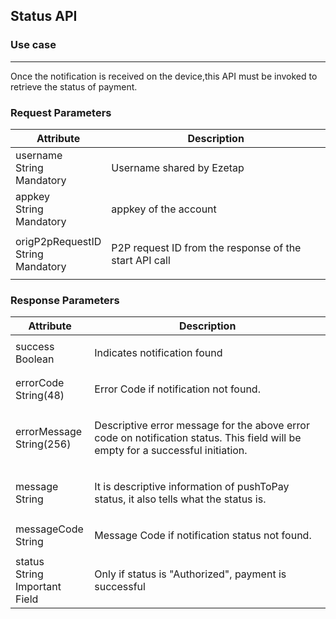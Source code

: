 ## Status API

<h3 class= "use">Use case</h3>
<hr>

Once the notification is received on the device,this API must be invoked to retrieve the status of payment.

### Request Parameters

<table class = "params">
<thead class = "paramhead">
<tr><th class = "parameter">Attribute</th><th class = "Desc">Description</th></tr>
</thead>
<tbody>
<tr><td><div class = "att">username</div><div class = "dt" ><span>String</span></div><div class = "dt" ><span>Mandatory</span></div></td><td><div class = "descrip" ><p>Username shared by Ezetap</p></div></td></tr>
<tr><td><div class = "att">appkey</div><div class = "dt" ><span>String</span></div><div class = "dt" ><span>Mandatory</span></div></td><td><div class = "descrip" ><p>appkey of the account</p></div></td></tr>
<tr><td><div class = "att">origP2pRequestID</div><div class = "dt" ><span>String</span></div><div class = "dt" ><span>Mandatory</span></div></td><td><div class = "descrip" ><p>P2P request ID from the response of the start API call</p></div></td></tr>
</tbody>
</table>


### Response Parameters

<table class = "params">
<thead class = "paramhead">
<tr><th class = "parameter">Attribute</th><th class = "Desc">Description</th></tr>
</thead>
<tbody>
<tr><td><div class = "att">success</div><div class = "dt"><span>Boolean</span></div></td><td><div class = "descrip"><p>Indicates notification found</p></div></td></tr>
<tr><td><div class = "att">errorCode</div><div class = "dt"><span>String(48)</span></div></td><td><div class = "descrip"><p>Error Code if notification not found.</p></div></td></tr>
<tr><td><div class = "att">errorMessage</div><div class = "dt"><span>String(256)</span></div></td><td><div class = "descrip"><p>Descriptive error message for the above error code on notification status. This field will be empty for a successful initiation.</p></div></td></tr>
<tr><td><div class = "att">message</div><div class = "dt"><span>String</span></div></td><td><div class = "descrip"><p>It is descriptive information of pushToPay status, it also tells what the status is.</p></div></td></tr>
<tr><td><div class = "att">messageCode</div><div class = "dt"><span>String</span></div></td><td><div class = "descrip"><p>Message Code if notification status not found.</p></div></td></tr>
<tr><td><div class = "att">status</div><div class = "dt refertab"><span>String</span></div><div class = "dt refertab"><span>Important Field</span></div></td><td><div class = "descrip"><p><span class = "refertab">Only if status is "Authorized", payment is successful <span></p></div></td></tr>
</tbody>
</table>


<!-- #### Sample Request & Response

|Sample Request|Sample Response|
|-----|-----|
|{<br>"appkey":"< account appkey >",<br>"username":"<admin/agent username>",<br>" origP2pRequestId ":"< Use the one returned by the start API >" <br>}|{<br>"success": true,<br>"messageCode": "P2P_DEVICE_TXN_DONE",<br>"message":"Transaction done on device, Please look at Txn status.",<br>"realCode": "P2P_DEVICE_TXN_DONE",<br>"setting": {},<br>"apps": [],<br>"amount": 111,<br>"amountOriginal": 111,<br>"currencyCode": "INR",<br>"customerMobile": "",<br>"customerReceiptUrl": "http://d.eze.cc/r/o/pX9RhCGa",<br>"externalRefNumber": "a1b1",<br>"txnId": "170420065424513E020067042",<br>"merchantName": "BhaskaranNew",<br>"nonceStatus": "OPEN",<br>"orgCode": "BHASKARANNEW_59",<br>"merchantCode": "BHASKARANNEW_59",<br>"paymentCardType": "UNKNOWN",<br>"paymentMode": "CASH",<br>"postingDate": 1492671265000,<br>"processCode": "_DEF_PROC",<br>"settlementStatus": "SETTLED",<br>"signatureId": "NR",<br>"status": "AUTHORIZED",<br>"states": [<br>"SETTLED"],<br>"userMobile": "4563219870",<br>"txnType": "CHARGE",<br>"userAgreement": "",<br>"signable": false,<br>"voidable": false,<br>"refundable": true,<br>"chargeSlipDate": "2017-04-20T12:24:25+0530",<br>"readableChargeSlipDate": "20/04/2017 12:24:25",<br>"settlementTime": 1492671265000,<br>"receiptUrl": "http://d.eze.cc/r/o/pX9RhCGa",<br>"signReqd": false,<br>"txnTypeDesc": "Charge",<br>"acquirerCode": "NONE",<br>"orderNumber": "a1b1",<br>"totalAmount": 111,<br>"tipEnabled": false,<br>"callTC": false,<br>"acquisitionId": "",<br>"acquisitionKey": "",<br>"externalDevice": false,<br>"txnMetadata": []<br>} -->